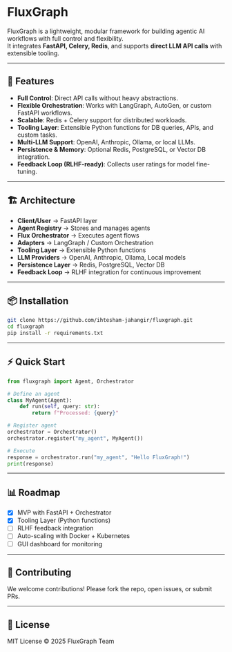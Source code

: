 
# FluxGraph

FluxGraph is a lightweight, modular framework for building agentic AI workflows with full control and flexibility.  
It integrates **FastAPI, Celery, Redis**, and supports **direct LLM API calls** with extensible tooling.

---

## 🚀 Features
- **Full Control**: Direct API calls without heavy abstractions.  
- **Flexible Orchestration**: Works with LangGraph, AutoGen, or custom FastAPI workflows.  
- **Scalable**: Redis + Celery support for distributed workloads.  
- **Tooling Layer**: Extensible Python functions for DB queries, APIs, and custom tasks.  
- **Multi-LLM Support**: OpenAI, Anthropic, Ollama, or local LLMs.  
- **Persistence & Memory**: Optional Redis, PostgreSQL, or Vector DB integration.  
- **Feedback Loop (RLHF-ready)**: Collects user ratings for model fine-tuning.

---

## 🏗️ Architecture
- **Client/User** → FastAPI layer  
- **Agent Registry** → Stores and manages agents  
- **Flux Orchestrator** → Executes agent flows  
- **Adapters** → LangGraph / Custom Orchestration  
- **Tooling Layer** → Extensible Python functions  
- **LLM Providers** → OpenAI, Anthropic, Ollama, Local models  
- **Persistence Layer** → Redis, PostgreSQL, Vector DB  
- **Feedback Loop** → RLHF integration for continuous improvement  

---

## 📦 Installation
```bash
git clone https://github.com/ihtesham-jahangir/fluxgraph.git
cd fluxgraph
pip install -r requirements.txt
```

---

## ⚡ Quick Start
```python
from fluxgraph import Agent, Orchestrator

# Define an agent
class MyAgent(Agent):
    def run(self, query: str):
        return f"Processed: {query}"

# Register agent
orchestrator = Orchestrator()
orchestrator.register("my_agent", MyAgent())

# Execute
response = orchestrator.run("my_agent", "Hello FluxGraph!")
print(response)
```

---

## 📊 Roadmap
- [x] MVP with FastAPI + Orchestrator  
- [x] Tooling Layer (Python functions)  
- [ ] RLHF feedback integration  
- [ ] Auto-scaling with Docker + Kubernetes  
- [ ] GUI dashboard for monitoring  

---

## 🤝 Contributing
We welcome contributions! Please fork the repo, open issues, or submit PRs.

---

## 📜 License
MIT License © 2025 FluxGraph Team